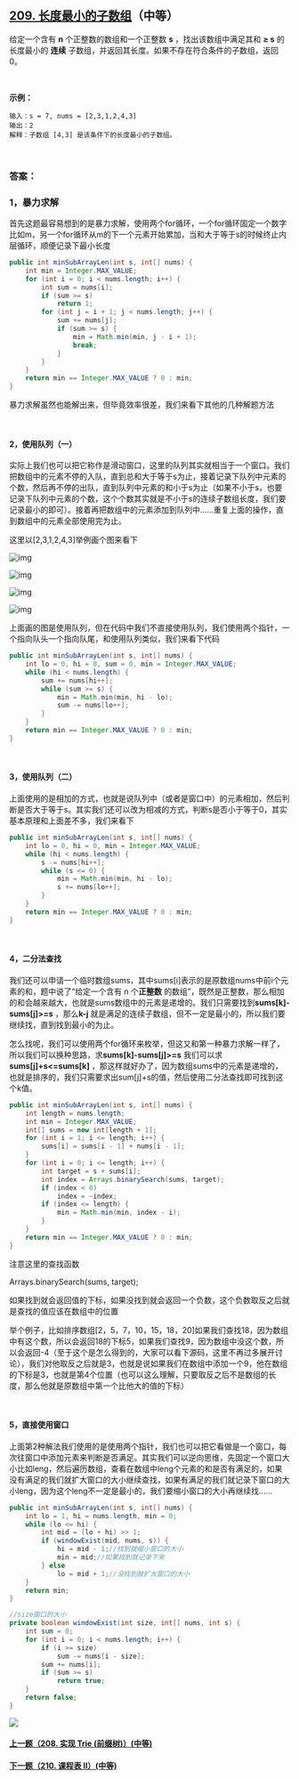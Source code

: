 ## [209. 长度最小的子数组](https://leetcode-cn.com/problems/minimum-size-subarray-sum/)（中等）

给定一个含有 **n** 个正整数的数组和一个正整数 **s** ，找出该数组中满足其和 **≥ s** 的长度最小的 **连续** 子数组，并返回其长度。如果不存在符合条件的子数组，返回 0。

 <br/>

**示例：**

```
输入：s = 7, nums = [2,3,1,2,4,3]
输出：2
解释：子数组 [4,3] 是该条件下的长度最小的子数组。
```

<br/>

### 答案：

### 1，暴力求解

首先这题最容易想到的是暴力求解，使用两个for循环，一个for循环固定一个数字比如m，另一个for循环从m的下一个元素开始累加，当和大于等于s的时候终止内层循环，顺便记录下最小长度

```java
public int minSubArrayLen(int s, int[] nums) {
    int min = Integer.MAX_VALUE;
    for (int i = 0; i < nums.length; i++) {
        int sum = nums[i];
        if (sum >= s)
            return 1;
        for (int j = i + 1; j < nums.length; j++) {
            sum += nums[j];
            if (sum >= s) {
                min = Math.min(min, j - i + 1);
                break;
            }
        }
    }
    return min == Integer.MAX_VALUE ? 0 : min;
}
```

暴力求解虽然也能解出来，但毕竟效率很差，我们来看下其他的几种解题方法

<br/>

#### 2，使用队列（一）

实际上我们也可以把它称作是滑动窗口，这里的队列其实就相当于一个窗口。我们把数组中的元素不停的入队，直到总和大于等于s为止，接着记录下队列中元素的个数，然后再不停的出队，直到队列中元素的和小于s为止（如果不小于s，也要记录下队列中元素的个数，这个个数其实就是不小于s的连续子数组长度，我们要记录最小的即可）。接着再把数组中的元素添加到队列中……重复上面的操作，直到数组中的元素全部使用完为止。

这里以[2,3,1,2,4,3]举例画个图来看下

![img](https://mmbiz.qpic.cn/mmbiz_png/PGmTibd8KQBHDd5agdYfIc6DkCIRux6nPqKoCRqLsP389MNDU3NDEstMWVahkRp8dIpQtkSrK58M7gPR22mQkBw/640?wx_fmt=png&tp=webp&wxfrom=5&wx_lazy=1&wx_co=1)

![img](https://mmbiz.qpic.cn/mmbiz_png/PGmTibd8KQBHDd5agdYfIc6DkCIRux6nPsyCDfAJk8n2KLSE8Qkc3zybAG67siac0nibDMW3EcMeobhv6jfr0f0KA/640?wx_fmt=png&tp=webp&wxfrom=5&wx_lazy=1&wx_co=1)

![img](https://mmbiz.qpic.cn/mmbiz_png/PGmTibd8KQBHDd5agdYfIc6DkCIRux6nPhicZHg7qPN8T6icuE9bnOAiatnb2jLAPj4aWCicJAtpEDicQlFvIoTAicnHQ/640?wx_fmt=png&tp=webp&wxfrom=5&wx_lazy=1&wx_co=1)

![img](https://mmbiz.qpic.cn/mmbiz_png/PGmTibd8KQBHDd5agdYfIc6DkCIRux6nPe6FJsiaYQIjGeKctIVjXvKPLiaImbbkaBtEY6sd54TbpoU6ts9d2VDvQ/640?wx_fmt=png&tp=webp&wxfrom=5&wx_lazy=1&wx_co=1)

上面画的图是使用队列，但在代码中我们不直接使用队列，我们使用两个指针，一个指向队头一个指向队尾，和使用队列类似，我们来看下代码

```java
public int minSubArrayLen(int s, int[] nums) {
    int lo = 0, hi = 0, sum = 0, min = Integer.MAX_VALUE;
    while (hi < nums.length) {
        sum += nums[hi++];
        while (sum >= s) {
            min = Math.min(min, hi - lo);
            sum -= nums[lo++];
        }
    }
    return min == Integer.MAX_VALUE ? 0 : min;
}
```

<br/>

#### 3，使用队列（二）

上面使用的是相加的方式，也就是说队列中（或者是窗口中）的元素相加，然后判断是否大于等于s。其实我们还可以改为相减的方式，判断s是否小于等于0，其实基本原理和上面差不多，我们来看下

```java
public int minSubArrayLen(int s, int[] nums) {
    int lo = 0, hi = 0, min = Integer.MAX_VALUE;
    while (hi < nums.length) {
        s -= nums[hi++];
        while (s <= 0) {
            min = Math.min(min, hi - lo);
            s += nums[lo++];
        }
    }
    return min == Integer.MAX_VALUE ? 0 : min;
}
```

<br/>

#### 4，二分法查找

我们还可以申请一个临时数组sums，其中sums[i]表示的是原数组nums中前i个元素的和，题中说了“给定一个含有 n 个**正整数** 的数组”，既然是正整数，那么相加的和会越来越大，也就是sums数组中的元素是递增的。我们只需要找到**sums[k]-sums[j]>=s** ，那么**k-j** 就是满足的连续子数组，但不一定是最小的，所以我们要继续找，直到找到最小的为止。



怎么找呢，我们可以使用两个for循环来枚举，但这又和第一种暴力求解一样了，所以我们可以换种思路，求**sums[k]-sums[j]>=s** 我们可以求**sums[j]+s<=sums[k]** ，那这样就好办了，因为数组sums中的元素是递增的，也就是排序的，我们只需要求出sum[j]+s的值，然后使用二分法查找即可找到这个k值。

```java
public int minSubArrayLen(int s, int[] nums) {
    int length = nums.length;
    int min = Integer.MAX_VALUE;
    int[] sums = new int[length + 1];
    for (int i = 1; i <= length; i++) {
        sums[i] = sums[i - 1] + nums[i - 1];
    }
    for (int i = 0; i <= length; i++) {
        int target = s + sums[i];
        int index = Arrays.binarySearch(sums, target);
        if (index < 0)
            index = ~index;
        if (index <= length) {
            min = Math.min(min, index - i);
        }
    }
    return min == Integer.MAX_VALUE ? 0 : min;
}
```

注意这里的查找函数

Arrays.binarySearch(sums, target);

如果找到就会返回值的下标，如果没找到就会返回一个负数，这个负数取反之后就是查找的值应该在数组中的位置



举个例子，比如排序数组[2，5，7，10，15，18，20]如果我们查找18，因为数组中有这个数，所以会返回18的下标5，如果我们查找9，因为数组中没这个数，所以会返回-4（至于这个是怎么得到的，大家可以看下源码，这里不再过多展开讨论），我们对他取反之后就是3，也就是说如果我们在数组中添加一个9，他在数组的下标是3，也就是第4个位置（也可以这么理解，只要取反之后不是数组的长度，那么他就是原数组中第一个比他大的值的下标）

<br/>

#### 5，直接使用窗口

上面第2种解法我们使用的是使用两个指针，我们也可以把它看做是一个窗口，每次往窗口中添加元素来判断是否满足。其实我们可以逆向思维，先固定一个窗口大小比如leng，然后遍历数组，查看在数组中leng个元素的和是否有满足的，如果没有满足的我们就扩大窗口的大小继续查找，如果有满足的我们就记录下窗口的大小leng，因为这个leng不一定是最小的，我们要缩小窗口的大小再继续找……

```java
public int minSubArrayLen(int s, int[] nums) {
    int lo = 1, hi = nums.length, min = 0;
    while (lo <= hi) {
        int mid = (lo + hi) >> 1;
        if (windowExist(mid, nums, s)) {
            hi = mid - 1;//找到就缩小窗口的大小
            min = mid;//如果找到就记录下来
        } else
            lo = mid + 1;//没找到就扩大窗口的大小
    }
    return min;
}

//size窗口的大小
private boolean windowExist(int size, int[] nums, int s) {
    int sum = 0;
    for (int i = 0; i < nums.length; i++) {
        if (i >= size)
            sum -= nums[i - size];
        sum += nums[i];
        if (sum >= s)
            return true;
    }
    return false;
}
```





![](https://img-blog.csdnimg.cn/20200807155236311.png)

#### [上一题（208. 实现 Trie (前缀树)）(中等)](https://github.com/sdwwld/leetCode/blob/master/src/main/java/com/wld/java/leetcode/leetCode0208.md)

#### [下一题（210. 课程表 II）(中等)](https://github.com/sdwwld/leetCode/blob/master/src/main/java/com/wld/java/leetcode/leetCode0210.md)
